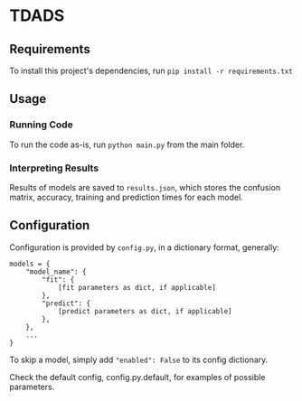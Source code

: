 # TDADS

## Requirements
To install this project's dependencies, run `pip install -r requirements.txt`

## Usage

### Running Code

To run the code as-is, run `python main.py` from the main folder.

### Interpreting Results

Results of models are saved to `results.json`, which stores the confusion matrix, accuracy, training and prediction times for each model.

## Configuration

Configuration is provided by `config.py`, in a dictionary format, generally:

```
models = {
	"model_name": {
		"fit": {
			[fit parameters as dict, if applicable]
		},
		"predict": {
			[predict parameters as dict, if applicable]
		},
	},
	...
}
```

To skip a model, simply add `"enabled": False` to its config dictionary.

Check the default config, config.py.default, for examples of possible parameters.
